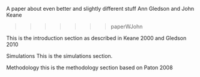 A paper about even better and slightly different stuff
Ann Gledson and John Keane
>>>>>>> paperWJohn

This is the introduction section as described in Keane 2000 and Gledson 2010

Simulations 
This is the simulations section.

Methodology
this is the methodology section based on Paton 2008